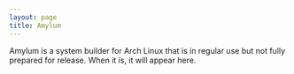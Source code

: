 ```yaml
---
layout: page
title: Amylum
---
```


Amylum is a system builder for Arch Linux that is in regular use but not fully prepared for release. When it is, it will appear here.
